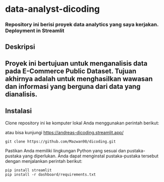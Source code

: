 # data-analyst-dicoding

### Repository ini berisi proyek data analytics yang saya kerjakan. Deployment in Streamlit

## Deskripsi 
## Proyek ini bertujuan untuk menganalisis data pada E-Commerce Public Dataset. Tujuan akhirnya adalah untuk menghasilkan wawasan dan informasi yang berguna dari data yang dianalisis.

## Instalasi
Clone repository ini ke komputer lokal Anda menggunakan perintah berikut:

atau bisa kunjungi https://andreas-dicoding.streamlit.app/
```
git clone https://github.com/Mazwan98/dicoding.git
```
Pastikan Anda memiliki lingkungan Python yang sesuai dan pustaka-pustaka yang diperlukan. Anda dapat menginstal pustaka-pustaka tersebut dengan menjalankan perintah berikut:
```
pip install streamlit
pip install -r dashboard/requirements.txt
```
